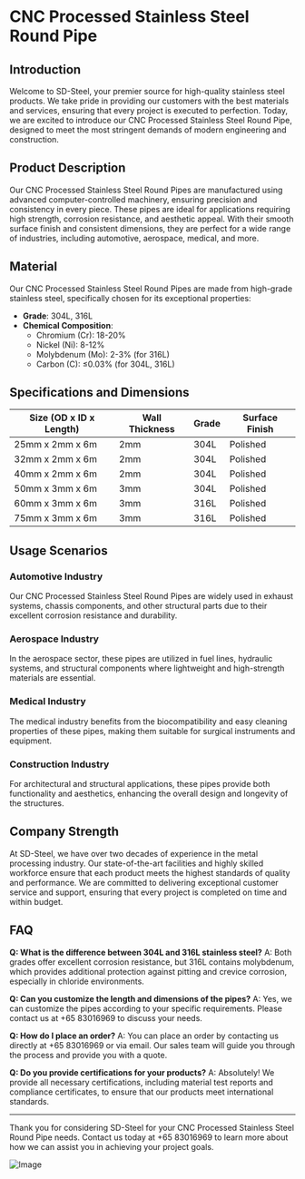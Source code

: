 # CNC Processed Stainless Steel Round Pipe

## Introduction

Welcome to SD-Steel, your premier source for high-quality stainless steel products. We take pride in providing our customers with the best materials and services, ensuring that every project is executed to perfection. Today, we are excited to introduce our CNC Processed Stainless Steel Round Pipe, designed to meet the most stringent demands of modern engineering and construction.

## Product Description

Our CNC Processed Stainless Steel Round Pipes are manufactured using advanced computer-controlled machinery, ensuring precision and consistency in every piece. These pipes are ideal for applications requiring high strength, corrosion resistance, and aesthetic appeal. With their smooth surface finish and consistent dimensions, they are perfect for a wide range of industries, including automotive, aerospace, medical, and more.

## Material

Our CNC Processed Stainless Steel Round Pipes are made from high-grade stainless steel, specifically chosen for its exceptional properties:

- **Grade**: 304L, 316L
- **Chemical Composition**: 
  - Chromium (Cr): 18-20%
  - Nickel (Ni): 8-12%
  - Molybdenum (Mo): 2-3% (for 316L)
  - Carbon (C): ≤0.03% (for 304L, 316L)

## Specifications and Dimensions

| Size (OD x ID x Length) | Wall Thickness | Grade | Surface Finish |
|-------------------------|----------------|-------|----------------|
| 25mm x 2mm x 6m         | 2mm            | 304L  | Polished       |
| 32mm x 2mm x 6m         | 2mm            | 304L  | Polished       |
| 40mm x 2mm x 6m         | 2mm            | 304L  | Polished       |
| 50mm x 3mm x 6m         | 3mm            | 304L  | Polished       |
| 60mm x 3mm x 6m         | 3mm            | 316L  | Polished       |
| 75mm x 3mm x 6m         | 3mm            | 316L  | Polished       |

## Usage Scenarios

### Automotive Industry
Our CNC Processed Stainless Steel Round Pipes are widely used in exhaust systems, chassis components, and other structural parts due to their excellent corrosion resistance and durability.

### Aerospace Industry
In the aerospace sector, these pipes are utilized in fuel lines, hydraulic systems, and structural components where lightweight and high-strength materials are essential.

### Medical Industry
The medical industry benefits from the biocompatibility and easy cleaning properties of these pipes, making them suitable for surgical instruments and equipment.

### Construction Industry
For architectural and structural applications, these pipes provide both functionality and aesthetics, enhancing the overall design and longevity of the structures.

## Company Strength

At SD-Steel, we have over two decades of experience in the metal processing industry. Our state-of-the-art facilities and highly skilled workforce ensure that each product meets the highest standards of quality and performance. We are committed to delivering exceptional customer service and support, ensuring that every project is completed on time and within budget.

## FAQ

**Q: What is the difference between 304L and 316L stainless steel?**
A: Both grades offer excellent corrosion resistance, but 316L contains molybdenum, which provides additional protection against pitting and crevice corrosion, especially in chloride environments.

**Q: Can you customize the length and dimensions of the pipes?**
A: Yes, we can customize the pipes according to your specific requirements. Please contact us at +65 83016969 to discuss your needs.

**Q: How do I place an order?**
A: You can place an order by contacting us directly at +65 83016969 or via email. Our sales team will guide you through the process and provide you with a quote.

**Q: Do you provide certifications for your products?**
A: Absolutely! We provide all necessary certifications, including material test reports and compliance certificates, to ensure that our products meet international standards.

---

Thank you for considering SD-Steel for your CNC Processed Stainless Steel Round Pipe needs. Contact us today at +65 83016969 to learn more about how we can assist you in achieving your project goals. 

![Image](https://github.com/user-attachments/assets/2567258e-e124-4816-932d-1809bd27ef0b)